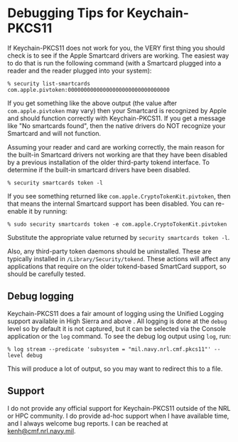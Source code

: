 # Debugging Tips for Keychain-PKCS11

If Keychain-PKCS11 does not work for you, the VERY first thing you should
check is to see if the Apple Smartcard drivers are working.  The easiest
way to do that is run the following command (with a Smartcard plugged
into a reader and the reader plugged into your system):

```
% security list-smartcards
com.apple.pivtoken:00000000000000000000000000000000
```

If you get something like the above output (the value after
`com.apple.pivtoken` may vary) then your Smartcard is recognized by
Apple and should function correctly with Keychain-PKCS11.  If you
get a message like "No smartcards found", then the native drivers
do NOT recognize your Smartcard and will not function.

Assuming your reader and card are working correctly, the main reason for
the built-in Smartcard drivers not working are that they have been
disabled by a previous installation of the older third-party tokend
interface.  To determine if the built-in smartcard drivers have been
disabled.


```
% security smartcards token -l
```

If you see something returned like `com.apple.CryptoTokenKit.pivtoken`, then
that means the internal Smartcard support has been disabled.  You can
re-enable it by running:

```
% sudo security smartcards token -e com.apple.CryptoTokenKit.pivtoken
```

Substitute the appropriate value returned by `security smartcards token -l`.

Also, any third-party token daemons should be uninstalled.  These are
typically installed in `/Library/Security/tokend`.  These actions
will affect any applications that require on the older tokend-based
SmartCard support, so should be carefully tested.

## Debug logging

Keychain-PKCS11 does a fair amount of logging using the Unified Logging
support available in High Sierra and above . All logging is done at the
`debug` level so by default it is not captured, but it can be selected
via the Console application or the `log` command.  To see the debug log
output using `log`, run:

```
% log stream --predicate 'subsystem = "mil.navy.nrl.cmf.pkcs11"' --level debug
```

This will produce a lot of output, so you may want to redirect this to a file.

## Support

I do not provide any official support for Keychain-PKCS11 outside of the
NRL or HPC community.  I do provide ad-hoc support when I have available
time, and I always welcome bug reports.  I can be reached at
[kenh@cmf.nrl.navy.mil](mailto:kenh@cmf.nrl.navy.mil).
